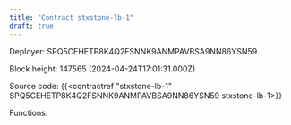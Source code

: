 ```yaml
---
title: "Contract stxstone-lb-1"
draft: true
---
```

Deployer: SPQ5CEHETP8K4Q2FSNNK9ANMPAVBSA9NN86YSN59


 



Block height: 147565 (2024-04-24T17:01:31.000Z)

Source code: {{<contractref "stxstone-lb-1" SPQ5CEHETP8K4Q2FSNNK9ANMPAVBSA9NN86YSN59 stxstone-lb-1>}}

Functions:


